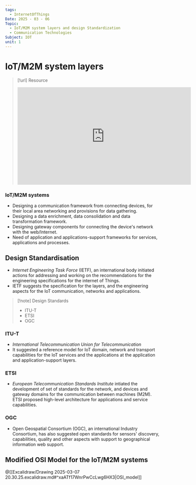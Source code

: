 ```yaml
---
tags:
  - InternetOfThings
Date: 2025 - 03 - 06
Topic:
  - IoT/M2M system layers and design Standardization
  - Communication Technologies
Subject: IOT
unit: 1
---
```

# IoT/M2M system layers

> [!url] Resource
> <iframe width="560" height="315" src="https://www.youtube.com/embed/c0Qk9p9sOJY?si=rFvhyhO-YrTwJZ_z" title="YouTube video player" frameborder="0" allow="accelerometer; autoplay; clipboard-write; encrypted-media; gyroscope; picture-in-picture; web-share" referrerpolicy="strict-origin-when-cross-origin" allowfullscreen></iframe> 

### IoT/M2M systems
- Designing a communication framework from connecting devices, for their local area networking and provisions for data gathering.
- Designing a data enrichment, data consolidation and data transformation framework.
- Designing gateway components for connecting the device's network with the web/Internet.
- Need of application and applications-support frameworks for services, applications and processes.

## Design Standardisation
- *Internet Engineering Task Force* (IETF), an international body initiated actions for addressing and working on the recommendations for the engineering specifications for the internet of Things.
- IETF suggests the specification for the layers, and the engineering aspects for the IoT communication, networks and applications.

> [!note] Design Standards
> - ITU-T
> - ETSI
> - OGC

### ITU-T
- *International Telecommunication Union for Telecommunication*
- It suggested a reference model for IoT domain, network and transport capabilities for the IoT services and the applications at the application and application-support layers.

### ETSI
- *European Telecommunication Standards Institute* intiated the development of set of standards for the network, and devices and gateway domains for the communication between machines (M2M). ETSI proposed high-level architecture for applications and service capabilities.
### OGC 
- Open Geospatial Consortium (OGC), an international Industry Consortium, has also suggested open standards for sensors' discovery, capabilities, quality and other aspects with support to geographical information web support.

## Modified OSI Model for the IoT/M2M systems
@[[Excalidraw/Drawing 2025-03-07 20.30.25.excalidraw.md#^xaATf17WnrPwCcLwg6HX3|OSI_model]]
